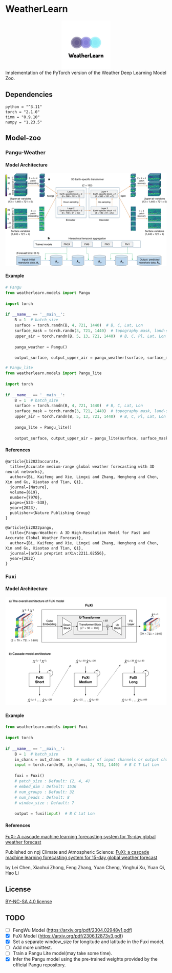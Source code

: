 # WeatherLearn
<div align="center">
<img src="pic/logo.png" width="30%" height="30%">
</div>
Implementation of the PyTorch version of the Weather Deep Learning Model Zoo.

## Dependencies
```
python = "^3.11"
torch = "2.1.0"
timm = "0.9.10"
numpy = "1.23.5"
```

## Model-zoo
### Pangu-Weather
#### Model Architecture
![pangu_architecture](pic/pangu_architecture.webp)
#### Example

```python
# Pangu
from weatherlearn.models import Pangu

import torch

if __name__ == '__main__':
    B = 1  # batch_size
    surface = torch.randn(B, 4, 721, 1440)  # B, C, Lat, Lon
    surface_mask = torch.randn(3, 721, 1440)  # topography mask, land-sea mask, soil-type mask
    upper_air = torch.randn(B, 5, 13, 721, 1440)  # B, C, Pl, Lat, Lon

    pangu_weather = Pangu()

    output_surface, output_upper_air = pangu_weather(surface, surface_mask, upper_air)

```

```python
# Pangu_lite
from weatherlearn.models import Pangu_lite

import torch

if __name__ == '__main__':
    B = 1  # batch_size
    surface = torch.randn(B, 4, 721, 1440)  # B, C, Lat, Lon
    surface_mask = torch.randn(3, 721, 1440)  # topography mask, land-sea mask, soil-type mask
    upper_air = torch.randn(B, 5, 13, 721, 1440)  # B, C, Pl, Lat, Lon

    pangu_lite = Pangu_lite()

    output_surface, output_upper_air = pangu_lite(surface, surface_mask, upper_air)

```
#### References
```
@article{bi2023accurate,
  title={Accurate medium-range global weather forecasting with 3D neural networks},
  author={Bi, Kaifeng and Xie, Lingxi and Zhang, Hengheng and Chen, Xin and Gu, Xiaotao and Tian, Qi},
  journal={Nature},
  volume={619},
  number={7970},
  pages={533--538},
  year={2023},
  publisher={Nature Publishing Group}
}
```
```
@article{bi2022pangu,
  title={Pangu-Weather: A 3D High-Resolution Model for Fast and Accurate Global Weather Forecast},
  author={Bi, Kaifeng and Xie, Lingxi and Zhang, Hengheng and Chen, Xin and Gu, Xiaotao and Tian, Qi},
  journal={arXiv preprint arXiv:2211.02556},
  year={2022}
}
```
### Fuxi
#### Model Architecture
![fuxi_architecture](pic/fuxi_architecture.png)  
#### Example  
```python
from weatherlearn.models import Fuxi

import torch

if __name__ == '__main__':
    B = 1  # batch_size
    in_chans = out_chans = 70  # number of input channels or output channels
    input = torch.randn(B, in_chans, 2, 721, 1440)  # B C T Lat Lon
    
    fuxi = Fuxi()  
    # patch_size : Default: (2, 4, 4)
    # embed_dim : Default: 1536
    # num_groups : Default: 32
    # num_heads : Default: 8
    # window_size : Default: 7
    
    output = fuxi(input)  # B C Lat Lon
```  
#### References
[FuXi: A cascade machine learning forecasting system for 15-day global weather forecast
](https://arxiv.org/abs/2306.12873)

Published on npj Climate and Atmospheric Science: [FuXi: a cascade machine learning forecasting system for 15-day global weather forecast
](https://www.nature.com/articles/s41612-023-00512-1)

by Lei Chen, Xiaohui Zhong, Feng Zhang, Yuan Cheng, Yinghui Xu, Yuan Qi, Hao Li
## License
[BY-NC-SA 4.0 license](https://creativecommons.org/licenses/by-nc-sa/4.0/)

## TODO
- [ ] FengWu Model (https://arxiv.org/pdf/2304.02948v1.pdf)
- [x] FuXi Model (https://arxiv.org/pdf/2306.12873v3.pdf)  
- [x] Set a separate window_size for longitude and latitude in the Fuxi model.
- [ ] Add more unittest.
- [ ] Train a Pangu Lite model(may take some time).
- [x] Infer the Pangu model using the pre-trained weights provided by the official Pangu repository.
